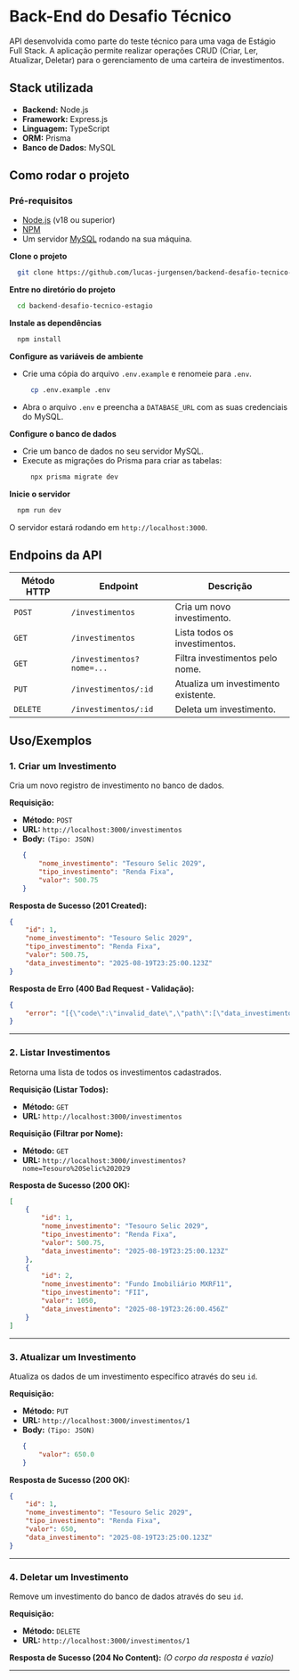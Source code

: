 # Back-End do Desafio Técnico

API desenvolvida como parte do teste técnico para uma vaga de Estágio Full Stack. A aplicação permite realizar operações CRUD (Criar, Ler, Atualizar, Deletar) para o gerenciamento de uma carteira de investimentos.

## Stack utilizada

-   **Backend:** Node.js
-   **Framework:** Express.js
-   **Linguagem:** TypeScript
-   **ORM:** Prisma
-   **Banco de Dados:** MySQL

## Como rodar o projeto

### Pré-requisitos

-   [Node.js](https://nodejs.org/en/) (v18 ou superior)
-   [NPM](https://www.npmjs.com/)
-   Um servidor [MySQL](https://www.mysql.com/) rodando na sua máquina.

**Clone o projeto**

```bash
  git clone https://github.com/lucas-jurgensen/backend-desafio-tecnico-estagio
```

**Entre no diretório do projeto**

```bash
  cd backend-desafio-tecnico-estagio
```

**Instale as dependências**

```bash
  npm install
```

**Configure as variáveis de ambiente**

-   Crie uma cópia do arquivo `.env.example` e renomeie para `.env`.
    ```bash
      cp .env.example .env
    ```
-   Abra o arquivo `.env` e preencha a `DATABASE_URL` com as suas credenciais do MySQL.

**Configure o banco de dados**

-   Crie um banco de dados no seu servidor MySQL.
-   Execute as migrações do Prisma para criar as tabelas:
    ```bash
      npx prisma migrate dev
    ```

**Inicie o servidor**

```bash
  npm run dev
```

O servidor estará rodando em `http://localhost:3000`.

## Endpoins da API

| Método HTTP | Endpoint                  | Descrição                           |
| ----------- | ------------------------- | ----------------------------------- |
| `POST`      | `/investimentos`          | Cria um novo investimento.          |
| `GET`       | `/investimentos`          | Lista todos os investimentos.       |
| `GET`       | `/investimentos?nome=...` | Filtra investimentos pelo nome.     |
| `PUT`       | `/investimentos/:id`      | Atualiza um investimento existente. |
| `DELETE`    | `/investimentos/:id`      | Deleta um investimento.             |

## Uso/Exemplos

### 1. Criar um Investimento

Cria um novo registro de investimento no banco de dados.

**Requisição:**

-   **Método:** `POST`
-   **URL:** `http://localhost:3000/investimentos`
-   **Body:** `(Tipo: JSON)`
    ```json
    {
        "nome_investimento": "Tesouro Selic 2029",
        "tipo_investimento": "Renda Fixa",
        "valor": 500.75
    }
    ```

**Resposta de Sucesso (201 Created):**

```json
{
    "id": 1,
    "nome_investimento": "Tesouro Selic 2029",
    "tipo_investimento": "Renda Fixa",
    "valor": 500.75,
    "data_investimento": "2025-08-19T23:25:00.123Z"
}
```

**Resposta de Erro (400 Bad Request - Validação):**

```json
{
    "error": "[{\"code\":\"invalid_date\",\"path\":[\"data_investimento\"],\"message\":\"A data do investimento não pode estar no futuro\"}]"
}
```

---

### 2. Listar Investimentos

Retorna uma lista de todos os investimentos cadastrados.

**Requisição (Listar Todos):**

-   **Método:** `GET`
-   **URL:** `http://localhost:3000/investimentos`

**Requisição (Filtrar por Nome):**

-   **Método:** `GET`
-   **URL:** `http://localhost:3000/investimentos?nome=Tesouro%20Selic%202029`

**Resposta de Sucesso (200 OK):**

```json
[
    {
        "id": 1,
        "nome_investimento": "Tesouro Selic 2029",
        "tipo_investimento": "Renda Fixa",
        "valor": 500.75,
        "data_investimento": "2025-08-19T23:25:00.123Z"
    },
    {
        "id": 2,
        "nome_investimento": "Fundo Imobiliário MXRF11",
        "tipo_investimento": "FII",
        "valor": 1050,
        "data_investimento": "2025-08-19T23:26:00.456Z"
    }
]
```

---

### 3. Atualizar um Investimento

Atualiza os dados de um investimento específico através do seu `id`.

**Requisição:**

-   **Método:** `PUT`
-   **URL:** `http://localhost:3000/investimentos/1`
-   **Body:** `(Tipo: JSON)`
    ```json
    {
        "valor": 650.0
    }
    ```

**Resposta de Sucesso (200 OK):**

```json
{
    "id": 1,
    "nome_investimento": "Tesouro Selic 2029",
    "tipo_investimento": "Renda Fixa",
    "valor": 650,
    "data_investimento": "2025-08-19T23:25:00.123Z"
}
```

---

### 4. Deletar um Investimento

Remove um investimento do banco de dados através do seu `id`.

**Requisição:**

-   **Método:** `DELETE`
-   **URL:** `http://localhost:3000/investimentos/1`

**Resposta de Sucesso (204 No Content):**
_(O corpo da resposta é vazio)_

---
